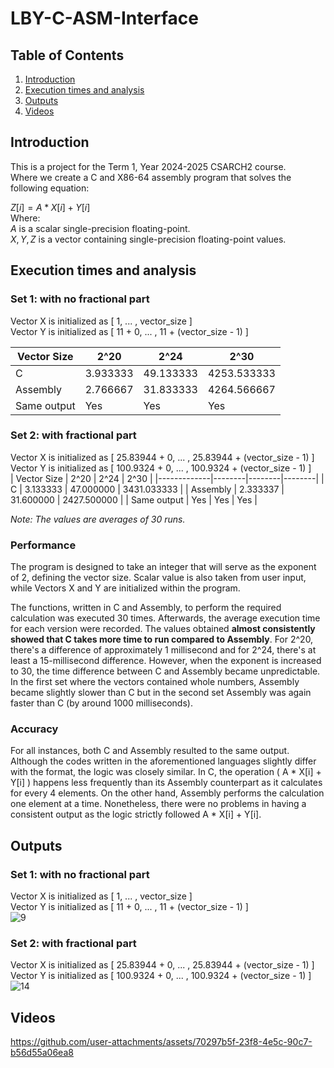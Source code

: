 # LBY-C-ASM-Interface
## Table of Contents 
1. [Introduction](#introduction)
2. [Execution times and analysis](#execution-times-and-analysis)
3. [Outputs](#outputs)
4. [Videos](#videos)



## Introduction
This is a project for the Term 1, Year 2024-2025 CSARCH2 course.  
Where we create a C and X86-64 assembly program that solves the following equation:  

$Z[i] = A * X[i] + Y[i]$  
Where:  
$A$ is a scalar single-precision floating-point.  
$X, Y, Z$ is a vector containing single-precision floating-point values.

## Execution times and analysis

### Set 1: with no fractional part
Vector X is initialized as [ 1, ... , vector_size ]  
Vector Y is initialized as [ 11 + 0, ... , 11 + (vector_size - 1) ]  
  
| Vector Size | 2^20   | 2^24   | 2^30   | 
|-------------|--------|--------|--------|
| C           | 3.933333 | 49.133333 | 4253.533333 | 
| Assembly    | 2.766667 | 31.833333 | 4264.566667 |
| Same output | Yes    | Yes    | Yes    |

### Set 2: with fractional part
Vector X is initialized as [ 25.83944 + 0, ... , 25.83944 + (vector_size - 1) ]  
Vector Y is initialized as [ 100.9324 + 0, ... , 100.9324 + (vector_size - 1) ]  
| Vector Size | 2^20   | 2^24   | 2^30   | 
|-------------|--------|--------|--------|
| C           | 3.133333 | 47.000000 | 3431.033333 | 
| Assembly    | 2.333337 | 31.600000 | 2427.500000 |
| Same output | Yes    | Yes    | Yes    |

*Note: The values are averages of 30 runs.*

### Performance
The program is designed to take an integer that will serve as the exponent of 2, defining the vector size. Scalar value is also taken from user input, while Vectors X and Y are initialized within the program.  

The functions, written in C and Assembly, to perform the required calculation was executed 30 times. Afterwards, the average execution time for each version were recorded. The values obtained **almost consistently showed that C takes more time to run compared to Assembly**. For 2^20, there's a difference of approximately 1 millisecond and for 2^24, there's at least a 15-millisecond difference. However, when the exponent is increased to 30, the time difference between C and Assembly became unpredictable. In the first set where the vectors contained whole numbers, Assembly became slightly slower than C but in the second set Assembly was again faster than C (by around 1000 milliseconds).


### Accuracy
For all instances, both C and Assembly resulted to the same output. Although the codes written in the aforementioned languages slightly differ with the format, the logic was closely similar. In C, the operation ( A * X[i] + Y[i] ) happens less frequently than its Assembly counterpart as it calculates for every 4 elements. On the other hand, Assembly performs the calculation one element at a time. Nonetheless, there were no problems in having a consistent output as the logic strictly followed A * X[i] + Y[i].


## Outputs
### Set 1: with no fractional part
Vector X is initialized as [ 1, ... , vector_size ]  
Vector Y is initialized as [ 11 + 0, ... , 11 + (vector_size - 1) ]  
![9](https://github.com/user-attachments/assets/356814cb-cefd-4d61-b019-f6d7fdb5580a)
### Set 2: with fractional part
Vector X is initialized as [ 25.83944 + 0, ... , 25.83944 + (vector_size - 1) ]  
Vector Y is initialized as [ 100.9324 + 0, ... , 100.9324 + (vector_size - 1) ]  
![14](https://github.com/user-attachments/assets/216d80ff-a94d-4d66-812e-2ef01641f712)

## Videos

https://github.com/user-attachments/assets/70297b5f-23f8-4e5c-90c7-b56d55a06ea8


